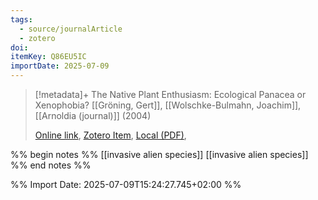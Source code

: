 ```yaml
---
tags:
  - source/journalArticle
  - zotero
doi: 
itemKey: Q86EU5IC
importDate: 2025-07-09
---
```

>[!metadata]+
> The Native Plant Enthusiasm: Ecological Panacea or Xenophobia?
> [[Gröning, Gert]], [[Wolschke-Bulmahn, Joachim]], 
> [[Arnoldia (journal)]] (2004)
> 
> [Online link](), [Zotero Item](zotero://select/library/items/Q86EU5IC), [Local (PDF)](file://C:/Users/aburg/Documents/references/zotero/storage/PL3LD75Y/_NativePlant.pdf), 

%% begin notes %%
[[invasive alien species]] [[invasive alien species]]
%% end notes %%

%% Import Date: 2025-07-09T15:24:27.745+02:00 %%
